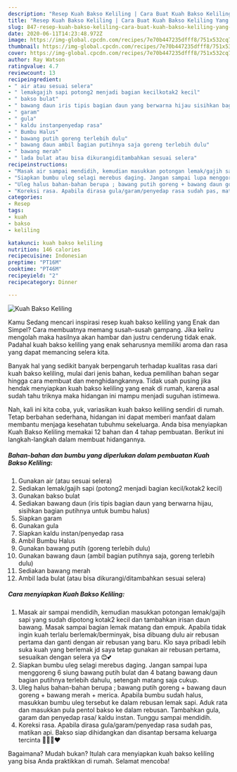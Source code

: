 ```yaml
---
description: "Resep Kuah Bakso Keliling | Cara Buat Kuah Bakso Keliling Yang Mudah Dan Praktis"
title: "Resep Kuah Bakso Keliling | Cara Buat Kuah Bakso Keliling Yang Mudah Dan Praktis"
slug: 847-resep-kuah-bakso-keliling-cara-buat-kuah-bakso-keliling-yang-mudah-dan-praktis
date: 2020-06-11T14:23:48.972Z
image: https://img-global.cpcdn.com/recipes/7e70b447235dfff8/751x532cq70/kuah-bakso-keliling-foto-resep-utama.jpg
thumbnail: https://img-global.cpcdn.com/recipes/7e70b447235dfff8/751x532cq70/kuah-bakso-keliling-foto-resep-utama.jpg
cover: https://img-global.cpcdn.com/recipes/7e70b447235dfff8/751x532cq70/kuah-bakso-keliling-foto-resep-utama.jpg
author: Ray Watson
ratingvalue: 4.7
reviewcount: 13
recipeingredient:
- " air atau sesuai selera"
- " lemakgajih sapi potong2 menjadi bagian kecilkotak2 kecil"
- " bakso bulat"
- " bawang daun iris tipis bagian daun yang berwarna hijau sisihkan bagian putihnya untuk bumbu halus"
- " garam"
- " gula"
- " kaldu instanpenyedap rasa"
- " Bumbu Halus"
- " bawang putih goreng terlebih dulu"
- " bawang daun ambil bagian putihnya saja goreng terlebih dulu"
- " bawang merah"
- " lada bulat atau bisa dikurangiditambahkan sesuai selera"
recipeinstructions:
- "Masak air sampai mendidih, kemudian masukkan potongan lemak/gajih sapi yang sudah dipotong kotak2 kecil dan tambahkan irisan daun bawang. Masak sampai bagian lemak matang dan empuk. Apabila tidak ingin kuah terlalu berlemak/berminyak, bisa dibuang dulu air rebusan pertama dan ganti dengan air rebusan yang baru. Klo saya pribadi lebih suka kuah yang berlemak jd saya tetap gunakan air rebusan pertama, sesuaikan dengan selera ya 😊💕"
- "Siapkan bumbu uleg selagi merebus daging. Jangan sampai lupa menggoreng 6 siung bawang putih bulat dan 4 batang bawang daun bagian putihnya terlebih dahulu, setengah matang saja cukup."
- "Uleg halus bahan-bahan berupa ; bawang putih goreng + bawang daun goreng + bawang merah + merica. Apabila bumbu sudah halus, masukkan bumbu uleg tersebut ke dalam rebusan lemak sapi. Aduk rata dan masukkan pula pentol bakso ke dalam rebusan. Tambahkan gula, garam dan penyedap rasa/ kaldu instan. Tunggu sampai mendidih."
- "Koreksi rasa. Apabila dirasa gula/garam/penyedap rasa sudah pas, matikan api. Bakso siap dihidangkan dan disantap bersama keluarga tercinta 👨‍👩‍👧❤️"
categories:
- Resep
tags:
- kuah
- bakso
- keliling

katakunci: kuah bakso keliling 
nutrition: 146 calories
recipecuisine: Indonesian
preptime: "PT16M"
cooktime: "PT46M"
recipeyield: "2"
recipecategory: Dinner

---
```



![Kuah Bakso Keliling](https://img-global.cpcdn.com/recipes/7e70b447235dfff8/751x532cq70/kuah-bakso-keliling-foto-resep-utama.jpg)

Kamu Sedang mencari inspirasi resep kuah bakso keliling yang Enak dan Simpel? Cara membuatnya memang susah-susah gampang. Jika keliru mengolah maka hasilnya akan hambar dan justru cenderung tidak enak. Padahal kuah bakso keliling yang enak seharusnya memiliki aroma dan rasa yang dapat memancing selera kita.



Banyak hal yang sedikit banyak berpengaruh terhadap kualitas rasa dari kuah bakso keliling, mulai dari jenis bahan, kedua pemilihan bahan segar hingga cara membuat dan menghidangkannya. Tidak usah pusing jika hendak menyiapkan kuah bakso keliling yang enak di rumah, karena asal sudah tahu triknya maka hidangan ini mampu menjadi suguhan istimewa.


Nah, kali ini kita coba, yuk, variasikan kuah bakso keliling sendiri di rumah. Tetap berbahan sederhana, hidangan ini dapat memberi manfaat dalam membantu menjaga kesehatan tubuhmu sekeluarga. Anda bisa menyiapkan Kuah Bakso Keliling memakai 12 bahan dan 4 tahap pembuatan. Berikut ini langkah-langkah dalam membuat hidangannya.

<!--inarticleads1-->

##### Bahan-bahan dan bumbu yang diperlukan dalam pembuatan Kuah Bakso Keliling:

1. Gunakan  air (atau sesuai selera)
1. Sediakan  lemak/gajih sapi (potong2 menjadi bagian kecil/kotak2 kecil)
1. Gunakan  bakso bulat
1. Sediakan  bawang daun (iris tipis bagian daun yang berwarna hijau, sisihkan bagian putihnya untuk bumbu halus)
1. Siapkan  garam
1. Gunakan  gula
1. Siapkan  kaldu instan/penyedap rasa
1. Ambil  Bumbu Halus
1. Gunakan  bawang putih (goreng terlebih dulu)
1. Gunakan  bawang daun (ambil bagian putihnya saja, goreng terlebih dulu)
1. Sediakan  bawang merah
1. Ambil  lada bulat (atau bisa dikurangi/ditambahkan sesuai selera)




<!--inarticleads2-->

##### Cara menyiapkan Kuah Bakso Keliling:

1. Masak air sampai mendidih, kemudian masukkan potongan lemak/gajih sapi yang sudah dipotong kotak2 kecil dan tambahkan irisan daun bawang. Masak sampai bagian lemak matang dan empuk. Apabila tidak ingin kuah terlalu berlemak/berminyak, bisa dibuang dulu air rebusan pertama dan ganti dengan air rebusan yang baru. Klo saya pribadi lebih suka kuah yang berlemak jd saya tetap gunakan air rebusan pertama, sesuaikan dengan selera ya 😊💕
1. Siapkan bumbu uleg selagi merebus daging. Jangan sampai lupa menggoreng 6 siung bawang putih bulat dan 4 batang bawang daun bagian putihnya terlebih dahulu, setengah matang saja cukup.
1. Uleg halus bahan-bahan berupa ; bawang putih goreng + bawang daun goreng + bawang merah + merica. Apabila bumbu sudah halus, masukkan bumbu uleg tersebut ke dalam rebusan lemak sapi. Aduk rata dan masukkan pula pentol bakso ke dalam rebusan. Tambahkan gula, garam dan penyedap rasa/ kaldu instan. Tunggu sampai mendidih.
1. Koreksi rasa. Apabila dirasa gula/garam/penyedap rasa sudah pas, matikan api. Bakso siap dihidangkan dan disantap bersama keluarga tercinta 👨‍👩‍👧❤️




Bagaimana? Mudah bukan? Itulah cara menyiapkan kuah bakso keliling yang bisa Anda praktikkan di rumah. Selamat mencoba!
